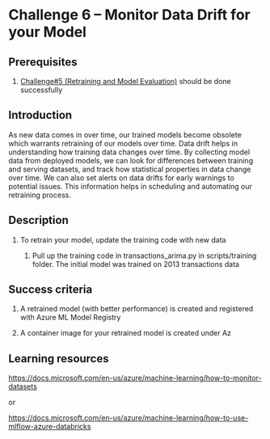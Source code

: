 # Challenge 6 – Monitor Data Drift for your Model

## Prerequisites

1.  [Challenge\#5 (Retraining and Model
    Evaluation)](05-RetrainingAndEvaluation.md) should be done successfully

## Introduction

As new data comes in over time, our trained models become obsolete which warrants retraining of our models over time. Data drift helps in understanding how training data changes over time. By collecting model data from deployed models, we can look for differences between training and serving datasets, and track how statistical properties in data change over time. We can also set alerts on data drifts for early warnings to potential issues. This information helps in scheduling and automating our retraining process.

## Description

1.  To retrain your model, update the training code with new data

    1.  Pull up the training code in transactions_arima.py in scripts/training
        folder. The initial model was trained on 2013 transactions data

## Success criteria

1.  A retrained model (with better performance) is created and registered with
    Azure ML Model Registry

2.  A container image for your retrained model is created under Az

## Learning resources

<https://docs.microsoft.com/en-us/azure/machine-learning/how-to-monitor-datasets>

or

<https://docs.microsoft.com/en-us/azure/machine-learning/how-to-use-mlflow-azure-databricks>
